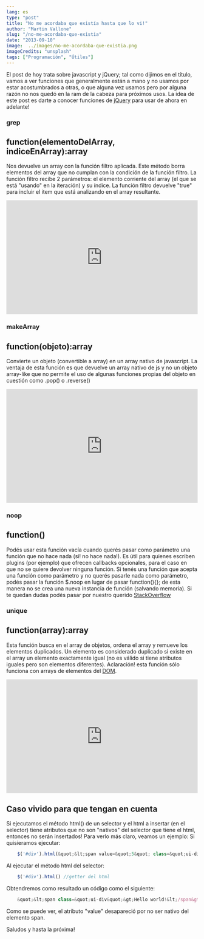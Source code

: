 ```yaml
---
lang: es
type: "post"
title: "No me acordaba que existía hasta que lo vi!"
author: "Martin Vallone"
slug: "/no-me-acordaba-que-existia"
date: "2013-09-10"
image:  ../images/no-me-acordaba-que-existia.png
imageCredits: "unsplash"
tags: ["Programación", "Útiles"]
---
```


El post de hoy trata sobre javascript y jQuery; tal como dijimos en el título, vamos a ver funciones que generalmente están a mano y no usamos por estar acostumbrados a otras, o que alguna vez usamos pero por alguna razón no nos quedó en la ram de la cabeza para próximos usos.
La idea de este post es darte a conocer funciones de [jQuery](http://jquery.com/) para usar de ahora en adelante!

### grep
## function(elementoDelArray, indiceEnArray):array

Nos devuelve un array con la función filtro aplicada.
Este método borra elementos del array que no cumplan con la condición de la función filtro.
La función filtro recibe 2 parámetros: el elemento corriente del array (el que se está "usando" en la iteración) y su índice. La función filtro devuelve "true" para incluir el item que está analizando en el array resultante.

<iframe src="http://jsfiddle.net/9gq6q/embedded/" width="100%" height="300" frameborder="0" allowfullscreen="allowfullscreen"></iframe>

### makeArray
## function(objeto):array

Convierte un objeto (convertible a array) en un array nativo de javascript. La ventaja de esta función es que devuelve un array nativo de js y no un objeto array-like que no permite el uso de algunas funciones propias del objeto en cuestión como .pop() o .reverse()

<iframe src="http://jsfiddle.net/9gq6q/1/embedded/" width="100%" height="300" frameborder="0" allowfullscreen="allowfullscreen"></iframe>


### noop
## function()

Podés usar esta función vacía cuando querés pasar como parámetro una función que no hace nada (si! no hace nada!). Es útil para quienes escriben plugins (por ejemplo) que ofrecen callbacks opcionales, para el caso en que no se quiere devolver ninguna función. Si tenés una función que acepta una función como parámetro y no querés pasarle nada como parámetro, podés pasar la función $.noop en lugar de pasar function(){}; de esta manera no se crea una nueva instancia de función (salvando memoria). Si te quedan dudas podés pasar por nuestro querido [StackOverflow](http://stackoverflow.com/questions/2069345/what-real-purpose-does-noop-serve-in-jquery-1-4)

### unique
## function(array):array

Esta función busca en el array de objetos, ordena el array y remueve los elementos duplicados. Un elemento es considerado duplicado si existe en el array un elemento exactamente igual (no es válido si tiene atributos iguales pero son elementos diferentes). Aclaración! esta función sólo funciona con arrays de elementos del [DOM](http://es.wikipedia.org/wiki/Document_Object_Model).

<iframe src="http://jsfiddle.net/bmCAR/1/embedded/" width="100%" height="300" frameborder="0" allowfullscreen="allowfullscreen"></iframe>

## Caso vivido para que tengan en cuenta
Si ejecutamos el método html() de un selector y el html a insertar (en el selector) tiene atributos que no son "nativos" del selector que tiene el html, entonces no serán insertados!
Para verlo más claro, veamos un ejemplo:
Si quisieramos ejecutar:

```javascript
    $('#div').html(&quot;&lt;span value=&quot;5&quot; class=&quot;ui-div&quot;&gt;Hello world!&lt;/span&gt;&quot;);
```

Al ejecutar el método html del selector:

```javascript
    $('#div').html() //getter del html
```

Obtendremos como resultado un código como el siguiente:

```javascript
    &quot;&lt;span class=&quot;ui-div&quot;&gt;Hello world!&lt;/span&gt;&quot;
```

Como se puede ver, el atributo "value" desapareció por no ser nativo del elemento span.

Saludos y hasta la próxima!